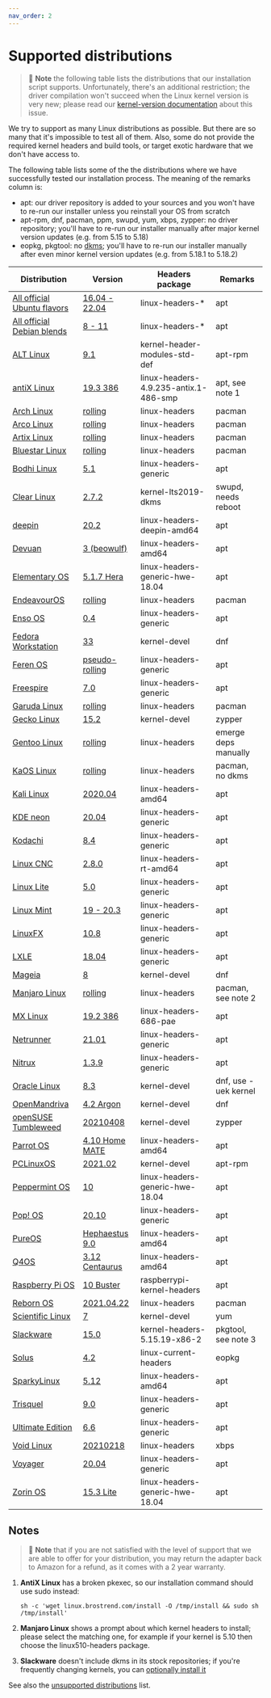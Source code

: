 ```yaml
---
nav_order: 2
---
```


# Supported distributions

> 📝 **Note** the following table lists the distributions that our installation script supports. Unfortunately, there's an additional restriction; the driver compilation won't succeed when the Linux kernel version is very new; please read our [kernel-version documentation](../troubleshooting/kernel-version/) about this issue.

We try to support as many Linux distributions as possible. But there are so many that it's impossible to test all of them. Also, some do not provide the required kernel headers and build tools, or target exotic hardware that we don't have access to.

The following table lists some of the the distributions where we have successfully tested our installation process. The meaning of the remarks column is:

* apt: our driver repository is added to your sources and you won't have to re-run our installer unless you reinstall your OS from scratch
* apt-rpm, dnf, pacman, ppm, swupd, yum, xbps, zypper: no driver repository; you'll have to re-run our installer manually after major kernel version updates (e.g. from 5.15 to 5.18)
* eopkg, pkgtool: no [dkms](https://en.wikipedia.org/wiki/Dynamic_Kernel_Module_Support); you'll have to re-run our installer manually after even minor kernel version updates (e.g. from 5.18.1 to 5.18.2)

| Distribution | Version | Headers package | Remarks |
|---|---|---|---|
| [All official Ubuntu flavors](https://wiki.ubuntu.com/UbuntuFlavors) | [16.04 - 22.04](https://ubuntu.com/download) | linux-headers-* | apt |
| [All official Debian blends](https://www.debian.org/blends) | [8 - 11](https://www.debian.org/distrib) | linux-headers-* | apt |
| [ALT Linux](http://en.altlinux.org) | [9.1](https://mirror.yandex.ru/altlinux/p9/images/server/x86_64/alt-server-9.1-x86_64.iso) | kernel-header-modules-std-def | apt-rpm |
| [antiX Linux](https://antixlinux.com) | [19.3 386](http://ftp.ntua.gr/pub/linux/mxlinux-iso/ANTIX/Final/antiX-19/antiX-19.3_386-full.iso) | linux-headers-4.9.235-antix.1-486-smp | apt, see note 1 |
| [Arch Linux](https://archlinux.org) | [rolling](https://archlinux.org/download) | linux-headers | pacman |
| [Arco Linux](https://arcolinux.com) | [rolling](https://kumisystems.dl.sourceforge.net/project/arcolinux/ArcoLinux/arcolinux-v21.03.11-x86_64.iso) | linux-headers | pacman |
| [Artix Linux](https://artixlinux.org/download.php) | [rolling](http://ftp.ntua.gr/pub/linux/artix-iso/artix-cinnamon-openrc-20210101-x86_64.iso) | linux-headers | pacman |
| [Bluestar Linux](https://sourceforge.net/projects/bluestarlinux) | [rolling](https://kumisystems.dl.sourceforge.net/project/bluestarlinux/distro/bluestar-linux-5.11.15-2021.04.19-x86_64.iso) | linux-headers | pacman |
| [Bodhi Linux](https://www.bodhilinux.com) | [5.1](https://netix.dl.sourceforge.net/project/bodhilinux/5.1.0/bodhi-5.1.0-64.iso) | linux-headers-generic | apt |
| [Clear Linux](https://clearlinux.org) | [2.7.2](https://cdn.download.clearlinux.org/releases/34500/clear/clear-34500-live-desktop.iso) | kernel-lts2019-dkms | swupd, needs reboot |
| [deepin](https://www.deepin.org) | [20.2](http://cdimage.deepin.com/releases/20.2/deepin-desktop-community-20.2-amd64.iso) | linux-headers-deepin-amd64 | apt |
| [Devuan](https://devuan.org) | [3 (beowulf)](http://merlin.fit.vutbr.cz/mirrors/devuan-cd/devuan_beowulf/desktop-live/devuan_beowulf_3.1.1_amd64_desktop-live.iso) | linux-headers-amd64 | apt |
| [Elementary OS](https://elementary.io) | [5.1.7 Hera](https://ams3.dl.elementary.io/download/MTYwMjU2Nzg4NA==/elementaryos-5.1-stable.20200814.iso) | linux-headers-generic-hwe-18.04 | apt |
| [EndeavourOS](https://endeavouros.com) | [rolling](https://deac-riga.dl.sourceforge.net/project/garuda-linux/xfce/210406/garuda-xfce-linux-lts-210406.iso) | linux-headers | pacman |
| [Enso OS](https://www.enso-os.site) | [0.4](https://deac-riga.dl.sourceforge.net/project/enso-os/Enso-0.4/Enso-0.4.iso) | linux-headers-generic | apt |
| [Fedora Workstation](https://getfedora.org) | [33](https://download.fedoraproject.org/pub/fedora/linux/releases/33/Workstation/x86_64/iso/Fedora-Workstation-Live-x86_64-33-1.2.iso) | kernel-devel | dnf |
| [Feren OS](https://ferenos.weebly.com) | [pseudo-rolling](https://altushost-swe.dl.sourceforge.net/project/ferenoslinux/Feren-OS-standarddt.iso) | linux-headers-generic | apt |
| [Freespire](https://www.freespire.net) | [7.0](https://distro.ibiblio.org/blacklab/freespire/7/freespire-7.iso) | linux-headers-generic | apt |
| [Garuda Linux](https://garudalinux.org) | [rolling](https://saimei.ftp.acc.umu.se/mirror/endeavouros/iso/endeavouros-2021.04.17-x86_64.iso) | linux-headers | pacman |
| [Gecko Linux](https://sourceforge.net/projects/geckolinux) | [15.2](https://deac-fra.dl.sourceforge.net/project/geckolinux/Static/152.210223/GeckoLinux_STATIC_XFCE.x86_64-152.210223.0.iso) | kernel-devel | zypper |
| [Gentoo Linux](https://www.gentoo.org) | [rolling](https://deac-riga.dl.sourceforge.net/project/osboxes/v/vb/22-Gn-t/201910/CLI/Gnt2019.10-CLI-VB-64bit.7z) | linux-headers | emerge deps manually |
| [KaOS Linux](https://kaosx.us) | [rolling](https://deac-fra.dl.sourceforge.net/project/kaosx/ISO/KaOS-2021.03-x86_64.iso) | linux-headers | pacman, no dkms |
| [Kali Linux](https://www.kali.org) | [2020.04](http://cdimage.kali.org/kali-2020.4/kali-linux-2020.4-live-amd64.iso) | linux-headers-amd64 | apt |
| [KDE neon](https://neon.kde.org) | [20.04](http://www-ftp.lip6.fr/pub/X11/kde-applicationdata/neon/images/user/20201001-0946/neon-user-20201001-0946.iso) | linux-headers-generic | apt |
| [Kodachi](https://www.digi77.com/linux-kodachi) | [8.4](https://deac-ams.dl.sourceforge.net/project/linuxkodachi/kodachi-8.4-64.iso) | linux-headers-generic | apt |
| [Linux CNC](https://linuxcnc.org) | [2.8.0](http://www.linuxcnc.org/iso/linuxcnc-2.8.0-buster.iso) | linux-headers-rt-amd64 | apt |
| [Linux Lite](https://www.linuxliteos.com) | [5.0](https://dotsrc.dl.osdn.net/osdn/storage/g/l/li/linuxlite/5.0/linux-lite-5.0-64bit.iso) | linux-headers-generic | apt |
| [Linux Mint](https://www.linuxmint.com) | [19 - 20.3](https://www.linuxmint.com/download_all.php) | linux-headers-generic | apt |
| [LinuxFX](https://www.linuxfx.org) | [10.8](https://deac-riga.dl.sourceforge.net/project/linuxfxdevil/linuxfx-10.8.1.106-plasma-w10.iso) | linux-headers-generic | apt |
| [LXLE](https://www.linuxfx.org) | [18.04](https://kumisystems.dl.sourceforge.net/project/lxle/Final/OS/18.04.3-32/lxle-18043-32.iso) | linux-headers-generic | apt |
| [Mageia](https://www.mageia.org) | [8](https://mirror.tuxinator.org/mageia/iso/8/Mageia-8-Live-Xfce-i586/Mageia-8-Live-Xfce-i586.iso) | kernel-devel | dnf |
| [Manjaro Linux](https://manjaro.org) | [rolling](https://download.manjaro.org/xfce/21.0.1/manjaro-xfce-21.0.1-210410-linux510.iso) | linux-headers | pacman, see note 2 |
| [MX Linux](https://mxlinux.org) | [19.2 386](https://jztkft.dl.sourceforge.net/project/mx-linux/Final/MX-19.2_386.iso) | linux-headers-686-pae | apt |
| [Netrunner](https://www.netrunner.com) | [21.01](https://kumisystems.dl.sourceforge.net/project/netrunneros/netrunner-desktop/netrunner-2101/netrunner-desktop-2101-64bit.iso) | linux-headers-generic | apt |
| [Nitrux](https://nxos.org) | [1.3.9](https://jztkft.dl.sourceforge.net/project/nitruxos/Release/nitrux-minimal-release-amd64_2021.03.30.iso) | linux-headers-generic | apt |
| [Oracle Linux](https://www.oracle.com/linux) | [8.3](https://yum.oracle.com/ISOS/OracleLinux/OL8/u3/x86_64/OracleLinux-R8-U3-x86_64-dvd.iso) | kernel-devel | dnf, use -uek kernel |
| [OpenMandriva](https://www.openmandriva.org) | [4.2 Argon](https://sourceforge.net/projects/openmandriva/files/release/4.2/Final/OpenMandrivaLx.4.2-plasma.x86_64.iso/download) | kernel-devel | dnf |
| [openSUSE Tumbleweed](https://www.opensuse.org) | [20210408](https://download.opensuse.org/tumbleweed/iso/openSUSE-Tumbleweed-DVD-x86_64-Current.iso) | kernel-devel | zypper |
| [Parrot OS](https://parrotlinux.org) | [4.10 Home MATE](https://ftp.cc.uoc.gr/mirrors/linux/parrot/iso/4.10/Parrot-home-4.10_amd64.iso) | linux-headers-amd64 | apt |
| [PCLinuxOS](https://www.pclinuxos.com) | [2021.02](http://ftp.cc.uoc.gr/mirrors/linux/pclinuxos/pclinuxos/live-cd/64bit/pclinuxos64-MATE-2021.02.iso) | kernel-devel | apt-rpm |
| [Peppermint OS](https://peppermintos.com) | [10](https://github.com/peppermintos/Peppermint-10/releases/download/10_20191210/Peppermint-10-20191210-i386.iso) | linux-headers-generic-hwe-18.04 | apt |
| [Pop! OS](https://pop.system76.com) | [20.10](https://pop-iso.sfo2.cdn.digitaloceanspaces.com/20.10/amd64/intel/14/pop-os_20.10_amd64_intel_14.iso) | linux-headers-generic | apt |
| [PureOS](https://pureos.net) | [Hephaestus 9.0](https://downloads.pureos.net/amber/live/gnome/2020-08-06/pureos-9.0-gnome-live_20200806-amd64.hybrid.iso) | linux-headers-amd64 | apt |
| [Q4OS](https://q4os.org) | [3.12 Centaurus](https://jztkft.dl.sourceforge.net/project/q4os/stable/q4os-3.12-x64.r4.iso) | linux-headers-amd64 | apt |
| [Raspberry Pi OS](https://www.raspberrypi.org) | [10 Buster](https://downloads.raspberrypi.org/raspios_full_armhf/images/raspios_full_armhf-2021-03-25/2021-03-04-raspios-buster-armhf-full.zip) | raspberrypi-kernel-headers | apt |
| [Reborn OS](https://rebornos.org) | [2021.04.22](https://master.dl.sourceforge.net/project/rebornos/RebornOS-2021.04.22-x86_64.iso?viasf=1) | linux-headers | pacman |
| [Scientific Linux](https://scientificlinux.org) | [7](http://ftp.scientificlinux.org/linux/scientific/7x/x86_64/iso/SL-79-x86_64-2020-10-17-LiveCD.iso) | kernel-devel | yum |
| [Slackware](https://www.slackware.com) | [15.0](https://slackware.nl/slackware/slackware-live/slackware64-15.0-live/slackware64-live-15.0.iso) | kernel-headers-5.15.19-x86-2 | pkgtool, see note 3 |
| [Solus](https://getsol.us) | [4.2](https://mirrors.rit.edu/solus/images/4.2/Solus-4.2-Budgie.iso) | linux-current-headers | eopkg |
| [SparkyLinux](https://sparkylinux.org) | [5.12](https://vorboss.dl.sourceforge.net/project/sparkylinux/lxqt/sparkylinux-5.12-x86_64-lxqt.iso) | linux-headers-amd64 | apt |
| [Trisquel](https://trisquel.info) | [9.0](https://mirror.linux.pizza/trisquel/images//trisquel-mini_9.0_amd64.iso) | linux-headers-generic | apt |
| [Ultimate Edition](http://ultimateedition.info) | [6.6](https://kumisystems.dl.sourceforge.net/project/ultimateedition/ultimate-edition-6.6-x64-gamers-xfce.iso) | linux-headers-generic | apt |
| [Void Linux](https://voidlinux.org) | [20210218](https://alpha.de.repo.voidlinux.org/live/current/void-live-x86_64-20210218-enlightenment.iso) | linux-headers | xbps |
| [Voyager](https://voyagerlive.org) | [20.04](https://netix.dl.sourceforge.net/project/voyagerlive/Voyager-20.04.2-LTS-amd64.iso) | linux-headers-generic | apt |
| [Zorin OS](https://zorinos.com) | [15.3 Lite](https://netix.dl.sourceforge.net/project/zorin-os/15/Zorin-OS-15.3-Lite-64-bit.iso) | linux-headers-generic-hwe-18.04 | apt |

## Notes

> 📝 **Note** that if you are not satisfied with the level of support that we are able to offer for your distribution, you may return the adapter back to Amazon for a refund, as it comes with a 2 year warranty.

1. **AntiX Linux** has a broken pkexec, so our installation command should use sudo instead:

    ```shell
    sh -c 'wget linux.brostrend.com/install -O /tmp/install && sudo sh /tmp/install'
    ```

2. **Manjaro Linux** shows a prompt about which kernel headers to install; please select the matching one, for example if your kernel is 5.10 then choose the linux510-headers package.

3. **Slackware** doesn't include dkms in its stock repositories; if you're frequently changing kernels, you can [optionally install it](https://slackware.pkgs.org/current/slackers/dkms-2.8.4-x86_64-1cf.txz.html)

See also the [unsupported distributions](../unsupported-distributions/) list.
